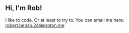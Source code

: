 ## Hi, I'm Rob!

I like to code. Or at least to try to. You can email me here:
robert.benzo.24@proton.me
